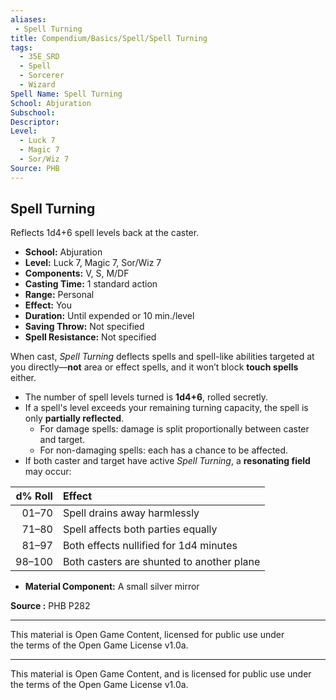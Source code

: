 ```yaml
---
aliases:
 - Spell Turning
title: Compendium/Basics/Spell/Spell Turning
tags:
  - 35E_SRD
  - Spell
  - Sorcerer
  - Wizard
Spell Name: Spell Turning
School: Abjuration
Subschool:
Descriptor:
Level:
  - Luck 7
  - Magic 7
  - Sor/Wiz 7
Source: PHB
---
```


## Spell Turning

Reflects 1d4+6 spell levels back at the caster.

- **School:** Abjuration  
- **Level:** Luck 7, Magic 7, Sor/Wiz 7  
- **Components:** V, S, M/DF  
- **Casting Time:** 1 standard action  
- **Range:** Personal  
- **Effect:** You  
- **Duration:** Until expended or 10 min./level  
- **Saving Throw:** Not specified  
- **Spell Resistance:** Not specified  

When cast, *Spell Turning* deflects spells and spell-like abilities targeted at you directly—**not** area or effect spells, and it won’t block **touch spells** either.

- The number of spell levels turned is **1d4+6**, rolled secretly.
- If a spell's level exceeds your remaining turning capacity, the spell is only **partially reflected**.
  - For damage spells: damage is split proportionally between caster and target.
  - For non-damaging spells: each has a chance to be affected.
- If both caster and target have active *Spell Turning*, a **resonating field** may occur:

| d% Roll | Effect |
|--------:|:-------|
| 01–70   | Spell drains away harmlessly |
| 71–80   | Spell affects both parties equally |
| 81–97   | Both effects nullified for 1d4 minutes |
| 98–100  | Both casters are shunted to another plane |

- **Material Component:** A small silver mirror  

**Source :** PHB P282

---

This material is Open Game Content, licensed for public use under  
the terms of the Open Game License v1.0a.

---

This material is Open Game Content, and is licensed for public use under the terms of the Open Game License v1.0a.
